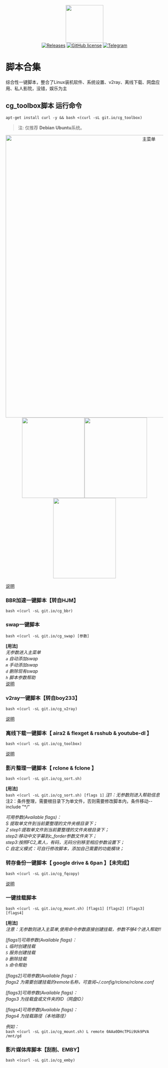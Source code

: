 <p align="center">
<img src="https://github.com/cgkings/script-store/raw/master/logo.jpg" height="120" width="120"/><br/>
<a href="https://git.io/cg_toolbox" title="GitHub All Releases"><img alt="Releases" src="https://img.shields.io/github/downloads/ronggang/PT-Plugin-Plus/total.svg?label=Downloads"></a>
<a href="https://github.com/cgkings/script-store/raw/master/LICENSE" title="GitHub license"><img src="https://img.shields.io/github/license/ronggang/PT-Plugin-Plus.svg?label=License" alt="GitHub license"/></a>
<a href="https://t.me/Curly_Mouse"><img src="https://img.shields.io/badge/Telegram-Chat-blue.svg?logo=telegram" alt="Telegram"/></a>
</p>

# 脚本合集

综合性一键脚本，整合了Linux装机软件、系统设置、v2ray、离线下载、网盘应用、私人影院，没错，娱乐为主

## cg_toolbox脚本 运行命令
```
apt-get install curl -y && bash <(curl -sL git.io/cg_toolbox)
```
> 注: 仅推荐 **Debian** **Ubuntu**系统。

<center><img src="https://github.com/cgkings/script-store/raw/master/image/toolbox_startmenu.jpg" width=900 alt="主菜单" /></center>

<center class="half">
<img src="https://github.com/cgkings/script-store/raw/master/image/toolbox_standard.jpg" width=200 height=256 /><img src="https://github.com/cgkings/script-store/raw/master/image/toolbox_extend.jpg" width=200 height=256 /><img src="https://github.com/cgkings/script-store/raw/master/image/toolbox_benchmark.jpg" width=200 height=256 />
</center>


[说明]()
### BBR加速一键脚本【转自HJM】
```
bash <(curl -sL git.io/cg_bbr)
```

### swap一键脚本
```
bash <(curl -sL git.io/cg_swap) [参数]
```
**[用法]**<br>
*无参数进入主菜单*<br>
*`a` 自动添加swap*<br>
*`m` 手动添加swap*<br>
*`d` 删除现有swap*<br>
*`h` 脚本参数帮助*<br>
[说明](github.com/cgkings/script-store/blob/master/Instruction/swap.md)

### v2ray一键脚本【转自boy233】
```
bash <(curl -sL git.io/cg_v2ray)
```
[说明](github.com/cgkings/v2ray/blob/master/README.md)

### 离线下载一键脚本【 aira2 & flexget & rsshub & youtube-dl 】
```
bash <(curl -sL git.io/cg_toolbox)
```
[说明]()
### 影片整理一键脚本【 rclone & fclone 】
```
bash <(curl -sL git.io/cg_sort.sh)
```
**[用法]**<br>
  `bash <(curl -sL git.io/cg_sort.sh) [flags 1]`
  *注1：无参数则进入帮助信息*<br>
   注2：条件整理，需要根目录下为单文件，否则需要修改脚本内，条件移动--include "\*/" <br>

*可用参数(Available flags)：*<br>
  *S  提取单文件到当前要整理的文件夹根目录下；*<br>
  *Z  step1:提取单文件到当前要整理的文件夹根目录下；*<br>
     *step2:移动中文字幕到c_forder参数文件夹下；*<br>
     *step3:按照FC2,素人，有码，无码分别移至相应参数设置下；*<br>
  *C  自定义模式：可自行修改脚本，添加自己需要的功能模块；*<br>

### 转存备份一键脚本【 google drive & 6pan 】【未完成】
```
bash <(curl -sL git.io/cg_fqcopy)
```
[说明]()

### 一键挂载脚本
```
bash <(curl -sL git.io/cg_mount.sh) [flags1] [flags2] [flags3] [flags4]
```
**[用法]**<br>
*注意：无参数则进入主菜单,使用命令参数直接创建挂载，参数不够4个进入帮助!!*<br>

*[flags1]可用参数(Available flags)：*<br>
*`L`  临时创建挂载*<br>
*`S`  服务创建挂载*<br>
*`D`  删除挂载*<br>
*`h`  命令帮助* <br>  

*[flags2]可用参数(Available flags)：*<br>
*flags2 为需要创建挂载的remote名称，可查阅~/.config/rclone/rclone.conf*<br>

*[flags3]可用参数(Available flags)：*<br>
*flags3 为挂载盘或文件夹的ID（网盘ID）*<br>

*[flags4]可用参数(Available flags)：*<br>
*flags4 为挂载路径（本地路径）*<br>
  
*例如：*<br>
`bash <(curl -sL git.io/cg_mount.sh) L remote 0AAa0DHcTPGi9Uk9PVA /mnt/gd`

### 影片媒体库脚本【刮削、EMBY】
```
bash <(curl -sL git.io/cg_emby)
```
